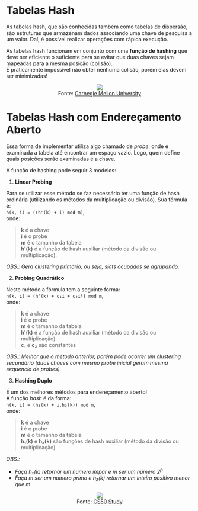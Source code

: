# Tabelas Hash

As tabelas hash, que são conhecidas também como tabelas de dispersão, são estruturas que armazenam dados associando uma chave de pesquisa a um valor. Daí, é possível realizar operações com rápida execução.

As tabelas hash funcionam em conjunto com uma **função de hashing** que deve ser eficiente o suficiente para se evitar que duas chaves sejam mapeadas para a mesma posição (colisão).   
É praticamente impossível não obter nenhuma colisão, porém elas devem ser minimizadas!

<p align="center">
    <img src="https://www.cs.cmu.edu/~adamchik/15-121/lectures/Hashing/pix/hashing0.bmp"/><br/>
    Fonte: <a href="https://www.cs.cmu.edu/~adamchik/15-121/lectures/Hashing/hashing.html">Carnegie Mellon University</a>
</p>

# Tabelas Hash com Endereçamento Aberto

Essa forma de implementar utiliza algo chamado de _probe_, onde é examinada a tabela até encontrar um espaço vazio. Logo, quem define quais posições serão examinadas é a chave.

A função de hashing pode seguir 3 modelos:

1. **Linear Probing**

Para se utilizar esse método se faz necessário ter uma função de hash ordinária (utilizando os métodos da multiplicação ou divisão). Sua fórmula é:   
`h(k, i) = ((h'(k) + i) mod m)`,   
onde:
> **k** é a chave  
> **i** é o probe  
> **m** é o tamanho da tabela  
> **h'(k)** é a função de hash auxiliar (método da divisão ou multiplicação).  

_OBS.: Gera clustering primário, ou seja, slots ocupados se agrupando._

2. **Probing Quadrático**

Neste método a fórmula tem a seguinte forma:  
`h(k, i) = (h'(k) + c₁i + c₂i²) mod m`,  
onde:
> **k** é a chave  
> **i**  é o probe  
> **m** é o tamanho da tabela  
> **h'(k)** é a função de hash auxiliar  (método da divisão ou multiplicação).  
> **c₁** e **c₂** são constantes

_OBS.: Melhor que o método anterior, porém pode ocorrer um clustering secundário (duas chaves com mesmo probe inicial geram mesma sequencia de probes)._

3. **Hashing Duplo**

É um dos melhores métodos para endereçamento aberto!  
A função _hash_ é da forma:  
`h(k, i) = (h₁(k) + i.h₂(k)) mod m`,  
onde:
> **k** é a chave  
> **i** é o probe  
> **m** é o tamanho da tabela  
> **h₁(k)** e **h₂(k)** são funções de hash auxiliar (método da divisão ou multiplicação).

_OBS.:_
   * _Faça h₂(k) retornar um número ímpar e m ser um número 2<sup>p</sup>_
   * _Faça m ser um numero primo e h₂(k) retornar um inteiro positivo menor que m._
  
  
  
<p align="center">
    <img src="https://study.cs50.net/slideshows/1WyRdHGA7wYMYg078wXpv9qAjrELJBokRFRKGnVbnI7Q/img/0.png"/><br/>
    Fonte: <a href="https://study.cs50.net/hashtables">CS50 Study</a>
</p>